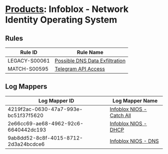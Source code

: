 # [Products](README.md): Infoblox - Network Identity Operating System

## Rules

|Rule ID|Rule Name|
|----|----|
|LEGACY-S00061|[Possible DNS Data Exfiltration](../rules/LEGACY-S00061.md)|
|MATCH-S00595|[Telegram API Access](../rules/MATCH-S00595.md)|


## Log Mappers

|Log Mapper ID|Log Mapper Name|
|----|----|
|4219f2ac-0630-47a7-993e-bc51f37f5620|[Infoblox NIOS - Catch All](../mappings/4219f2ac-0630-47a7-993e-bc51f37f5620.md)|
|2e66cc69-ae68-4962-92c6-6640442dc193|[Infoblox NIOS - DHCP](../mappings/2e66cc69-ae68-4962-92c6-6640442dc193.md)|
|9ab8dd52-8c8f-4015-8712-2d3a24bcdce6|[Infoblox NIOS - DNS](../mappings/9ab8dd52-8c8f-4015-8712-2d3a24bcdce6.md)|


